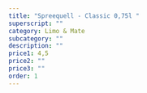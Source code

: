 ```yaml
---
title: "Spreequell - Classic 0,75l "
superscript: ""
category: Limo & Mate
subcategory: ""
description: ""
price1: 4,5
price2: ""
price3: ""
order: 1
---
```


